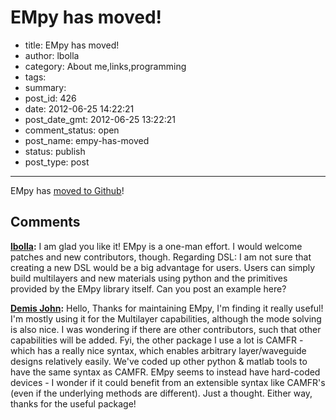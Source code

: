 # EMpy has moved!

- title: EMpy has moved!
- author: lbolla
- category: About me,links,programming
- tags: 
- summary: 
- post_id: 426
- date: 2012-06-25 14:22:21
- post_date_gmt: 2012-06-25 13:22:21
- comment_status: open
- post_name: empy-has-moved
- status: publish
- post_type: post

----------------

EMpy has [moved to Github][1]!

   [1]: http://lbolla.github.com/EMpy/

## Comments

**[lbolla](#927 "2012-10-15 14:00:34"):** I am glad you like it! EMpy is a one-man effort. I would welcome patches and new contributors, though. Regarding DSL: I am not sure that creating a new DSL would be a big advantage for users. Users can simply build multilayers and new materials using python and the primitives provided by the EMpy library itself. Can you post an example here?

**[Demis John](#926 "2012-10-15 12:13:42"):** Hello, Thanks for maintaining EMpy, I'm finding it really useful! I'm mostly using it for the Multilayer capabilities, although the mode solving is also nice. I was wondering if there are other contributors, such that other capabilities will be added. Fyi, the other package I use a lot is CAMFR - which has a really nice syntax, which enables arbitrary layer/waveguide designs relatively easily. We've coded up other python & matlab tools to have the same syntax as CAMFR. EMpy seems to instead have hard-coded devices - I wonder if it could benefit from an extensible syntax like CAMFR's (even if the underlying methods are different). Just a thought. Either way, thanks for the useful package!

